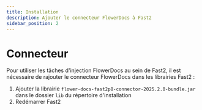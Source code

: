 ```yaml
---
title: Installation
description: Ajouter le connecteur FlowerDocs à Fast2
sidebar_position: 2
---
```


# Connecteur

Pour utiliser les tâches d'injection FlowerDocs au sein de Fast2, il est nécessaire de rajouter le connecteur FlowerDocs dans les librairies Fast2 :

1. Ajouter la librairie `flower-docs-fast2p8-connector-2025.2.0-bundle.jar` dans le dossier `lib` du répertoire d'installation
2. Redémarrer Fast2